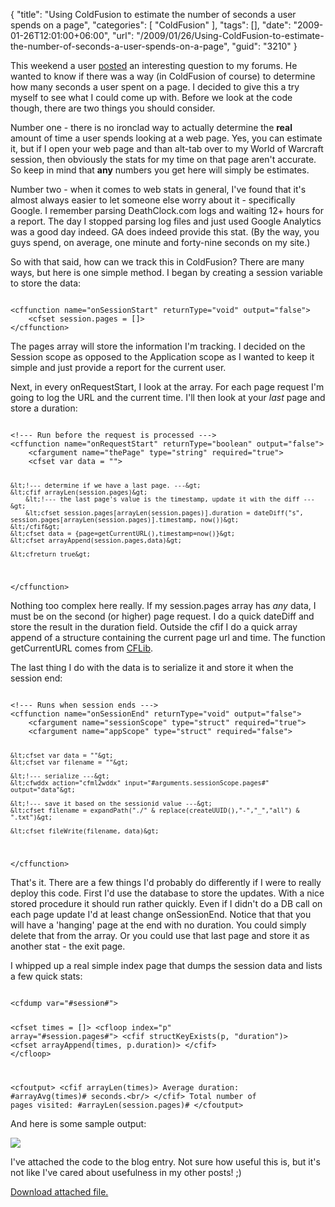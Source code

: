 {
	"title": "Using ColdFusion to estimate the number of seconds a user spends on a page",
	"categories": [
		"ColdFusion"
	],
	"tags": [],
	"date": "2009-01-26T12:01:00+06:00",
	"url": "/2009/01/26/Using-ColdFusion-to-estimate-the-number-of-seconds-a-user-spends-on-a-page",
	"guid": "3210"
}

This weekend a user <a href="http://www.raymondcamden.com/forums/messages.cfm?threadid=0ED97496-19B9-E658-9D38816867345019">posted</a> an interesting question to my forums. He wanted to know if there was a way (in ColdFusion of course) to determine how many seconds a user spent on a page. I decided to give this a try myself to see what I could come up with. Before we look at the code though, there are two things you should consider.
<!--more-->
Number one - there is no ironclad way to actually determine the <b>real</b> amount of time a user spends looking at a web page. Yes, you can estimate it, but if I open your web page and than alt-tab over to my World of Warcraft session, then obviously the stats for my time on that page aren't accurate. So keep in mind that <b>any</b> numbers you get here will simply be estimates.

Number two - when it comes to web stats in general, I've found that it's almost always easier to let someone else worry about it - specifically Google. I remember parsing DeathClock.com logs and waiting 12+ hours for a report. The day I stopped parsing log files and just used Google Analytics was a good day indeed. GA does indeed provide this stat. (By the way, you guys spend, on average, one minute and forty-nine seconds on my site.) 

So with that said, how can we track this in ColdFusion? There are many ways, but here is one simple method. I began by creating a session variable to store the data:

<code>
&lt;cffunction name="onSessionStart" returnType="void" output="false"&gt;
	&lt;cfset session.pages = []&gt;
&lt;/cffunction&gt;
</code>

The pages array will store the information I'm tracking. I decided on the Session scope as opposed to the Application scope as I wanted to keep it simple and just provide a report for the current user.

Next, in every onRequestStart, I look at the array. For each page request I'm going to log the URL and the current time. I'll then look at your <i>last</i> page and store a duration:

<code>
&lt;!--- Run before the request is processed ---&gt;
&lt;cffunction name="onRequestStart" returnType="boolean" output="false"&gt;
	&lt;cfargument name="thePage" type="string" required="true"&gt;
	&lt;cfset var data = ""&gt;

	&lt;!--- determine if we have a last page. ---&gt;
	&lt;cfif arrayLen(session.pages)&gt;
		&lt;!--- the last page's value is the timestamp, update it with the diff ---&gt;
		&lt;cfset session.pages[arrayLen(session.pages)].duration = dateDiff("s", session.pages[arrayLen(session.pages)].timestamp, now())&gt;
	&lt;/cfif&gt;
	&lt;cfset data = {page=getCurrentURL(),timestamp=now()}&gt;
	&lt;cfset arrayAppend(session.pages,data)&gt;

	&lt;cfreturn true&gt;
&lt;/cffunction&gt;
</code>

Nothing too complex here really. If my session.pages array has <i>any</i> data, I must be on the second (or higher) page request. I do a quick dateDiff and store the result in the duration field. Outside the cfif I do a quick array append of a structure containing the current page url and time. The function getCurrentURL comes from <a href="http://www.cflib.org/udf/getcurrenturl">CFLib</a>. 

The last thing I do with the data is to serialize it and store it when the session end:

<code>
&lt;!--- Runs when session ends ---&gt;
&lt;cffunction name="onSessionEnd" returnType="void" output="false"&gt;
	&lt;cfargument name="sessionScope" type="struct" required="true"&gt;
	&lt;cfargument name="appScope" type="struct" required="false"&gt;
		
	&lt;cfset var data = ""&gt;
	&lt;cfset var filename = ""&gt;

	&lt;!--- serialize ---&gt;
	&lt;cfwddx action="cfml2wddx" input="#arguments.sessionScope.pages#" output="data"&gt;
	
	&lt;!--- save it based on the sessionid value ---&gt;
	&lt;cfset filename = expandPath("./" & replace(createUUID(),"-","_","all") & ".txt")&gt;

	&lt;cfset fileWrite(filename, data)&gt;
&lt;/cffunction&gt;
</code>

That's it. There are a few things I'd probably do differently if I were to really deploy this code. First I'd use the database to store the updates. With a nice stored procedure it should run rather quickly. Even if I didn't do a DB call on each page update I'd at least change onSessionEnd. Notice that that you will have a 'hanging' page at the end with no duration. You could simply delete that from the array. Or you could use that last page and store it as another stat - the exit page.

I whipped up a real simple index page that dumps the session data and lists a few quick stats:

<code>
&lt;cfdump var="#session#"&gt;

&lt;cfset times = []&gt;
&lt;cfloop index="p" array="#session.pages#"&gt;
	&lt;cfif structKeyExists(p, "duration")&gt;
		&lt;cfset arrayAppend(times, p.duration)&gt;
	&lt;/cfif&gt;
&lt;/cfloop&gt;

&lt;cfoutput&gt;
&lt;cfif arrayLen(times)&gt;
	Average duration: #arrayAvg(times)# seconds.&lt;br/&gt;
&lt;/cfif&gt;
Total number of pages visited: #arrayLen(session.pages)#
&lt;/cfoutput&gt;
</code>

And here is some sample output:

<img src="http://static.raymondcamden.com/images/cfjedi//Picture 134.png">

I've attached the code to the blog entry. Not sure how useful this is, but it's not like I've cared about usefulness in my other posts! ;)<p><a href='enclosures/D%3A%5Chosts%5Cwww%2Ecoldfusionjedi%2Ecom%5Cenclosures%2Fsecondtest%2Ezip'>Download attached file.</a></p>